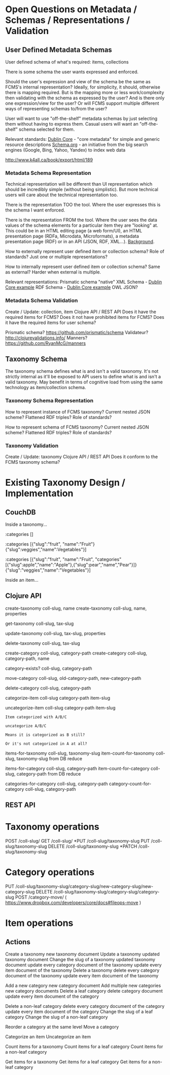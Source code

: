 Open Questions on Metadata / Schemas / Representations / Validation
===================================================================

## User Defined Metadata Schemas

User defined schema of what's required: items, collections

There is some schema the user wants expressed and enforced.

Should the user's expression and view of the schema be the same as FCMS's internal representation? Ideally, for simplicity, it should, otherwise there is mapping required. But is the mapping more or less work/complexity then validating with the schema as expressed by the user? And is there only one expression/view for the user? Or will FCMS support multiple different ways of representing schemas to/from the user?

User will want to use "off-the-shelf" metadata schemas by just selecting them without having to express them. Casual users will want an "off-the-shelf" schema selected for them.

Relevant standards:
	[Dublin Core](http://dublincore.org/) - "core metadata" for simple and generic resource descriptions
	[Schema.org](http://schema.org/) - an initiative from the big search engines (Google, Bing, Yahoo, Yandex) to index web data

http://www.k4all.ca/book/export/html/189

### Metadata Schema Representation

Technical representation will be different than UI representation which should be incredibly simple (without being simplistic). But more technical users will care about the technical representation too.

There is the representation TOO the tool. Where the user expresses this is the schema I want enforced.

There is the representation FROM the tool. Where the user sees the data values of the schema elements for a particular item they are "looking" at. This could be in an HTML editing page (a web form/UI), an HTML presentation page (RDFa, Microdata, Microformats), a metadata presentation page (RDF) or in an API (JSON, RDF, XML...). [Background](http://stackoverflow.com/questions/14307792/what-is-the-relationship-between-rdf-rdfa-microformats-and-microdata).

How to externally represent user defined item or collection schema?
	Role of standards?
	Just one or multiple representations?

How to internally represent user defined item or collection schema?
	Same as external? Harder when external is multiple.

Relevant representations:
	Prismatic schema "native"
	XML Schema - [Dublin Core example](http://dublincore.org/schemas/xmls/)
	RDF Schema - [Dublin Core example](http://dublincore.org/schemas/rdfs/)
	OWL
	JSON?

### Metadata Schema Validation

Create / Update: collection, item
Clojure API / REST API
	Does it have the required items for FCMS?
	Does it not have prohibited items for FCMS?
	Does it have the required items for user schema?

Prismatic schema? https://github.com/prismatic/schema
Validateur? http://clojurevalidations.info/
Manners? https://github.com/RyanMcG/manners

## Taxonomy Schema

The taxonomy schema defines what is and isn't a valid taxonomy. It's not strictly internal as it'll be exposed to API users to define what is and isn't a valid taxonomy. May benefit in terms of cognitive load from using the same technology as item/collection schema.

### Taxonomy Schema Representation

How to represent instance of FCMS taxonomy?
	Current nested JSON scheme?
	Flattened RDF triples?
	Role of standards?

How to represent schema of FCMS taxonomy?
	Current nested JSON scheme?
	Flattened RDF triples?
	Role of standards?

### Taxonomy Validation

Create / Update: taxonomy
Clojure API / REST API
	Does it conform to the FCMS taxonomy schema?



Existing Taxonomy Design / Implementation
=========================================

## CouchDB

Inside a taxonomy...

:categories []

:categories [{"slug":"fruit", "name":"Fruit"} {"slug":veggies","name":Vegetables"}]

:categories [{"slug":"fruit", "name":"Fruit", "categories" [{"slug":apple","name":"Apple"},{"slug":pear","name","Pear"}]} {"slug":"veggies","name":"Vegetables"}]


Inside an item...


## Clojure API

create-taxonomy coll-slug, name
create-taxonomy coll-slug, name, properties

get-taxonomy coll-slug, tax-slug

update-taxonomy coll-slug, tax-slug, properties

delete-taxonomy coll-slug, tax-slug



create-category coll-slug, category-path
create-category coll-slug, category-path, name

category-exists? coll-slug, category-path

move-category coll-slug, old-category-path, new-category-path

delete-category coll-slug, category-path


categorize-item coll-slug category-path item-slug

uncategorize-item coll-slug category-path item-slug

	Item categorized with A/B/C

	uncategorize A/B/C

	Means it is categorized as B still?

	Or it's not categorized in A at all?

items-for-taxonomy coll-slug, taxonomy-slug
item-count-for-taxonomy coll-slug, taxonomy-slug
	from DB reduce	

items-for-category coll-slug, category-path
item-count-for-category coll-slug, category-path
	from DB reduce

categories-for-category coll-slug, category-path
category-count-for-category coll-slug, category-path

## REST API

# Taxonomy operations

POST /coll-slug/
GET /coll-slug/
*PUT /coll-slug/taxonomy-slug
PUT /coll-slug/taxonomy-slug
DELETE /coll-slug/taxonomy-slug
*PATCH /coll-slug/taxonomy-slug

# Category operations

PUT /coll-slug/taxonomy-slug/category-slug/new-category-slug/new-category-slug
DELETE /coll-slug/taxonomy-slug/category-slug/category-slug
POST /category-move/ ( https://www.dropbox.com/developers/core/docs#fileops-move )

# Item operations


## Actions

Create a taxonomy
	new taxonomy document
Update a taxonomy
	updated taxonomy document
Change the slug of a taxonomy
	updated taxonomy document
	update every category document of the taxonomy
	update every item document of the taxonomy
Delete a taxonomy
	delete every category document of the taxonomy
	update every item document of the taxonomy

Add a new category
	new category document
Add multiple new categories
	new category documents
Delete a leaf category
	delete category document
	update every item document of the category

Delete a non-leaf category
	delete every category document of the category
	update every item document of the category
Change the slug of a leaf category
Change the slug of a non-leaf category

Reorder a category at the same level
Move a category

Categorize an item
Uncategorize an item

Count items for a taxonomy
Count items for a leaf category
Count items for a non-leaf category

Get items for a taxonomy
Get items for a leaf category
Get items for a non-leaf category